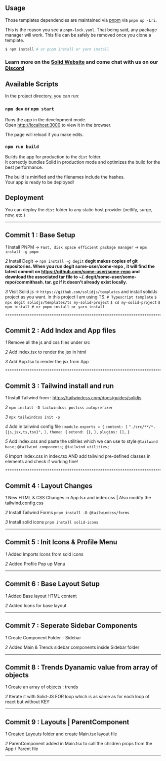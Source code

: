 ## Usage

Those templates dependencies are maintained via [pnpm](https://pnpm.io) via `pnpm up -Lri`.

This is the reason you see a `pnpm-lock.yaml`. That being said, any package manager will work. This file can be safely be removed once you clone a template.

```bash
$ npm install # or pnpm install or yarn install
```

### Learn more on the [Solid Website](https://solidjs.com) and come chat with us on our [Discord](https://discord.com/invite/solidjs)

## Available Scripts

In the project directory, you can run:

### `npm dev` or `npm start`

Runs the app in the development mode.<br>
Open [http://localhost:3000](http://localhost:3000) to view it in the browser.

The page will reload if you make edits.<br>

### `npm run build`

Builds the app for production to the `dist` folder.<br>
It correctly bundles Solid in production mode and optimizes the build for the best performance.

The build is minified and the filenames include the hashes.<br>
Your app is ready to be deployed!

## Deployment

You can deploy the `dist` folder to any static host provider (netlify, surge, now, etc.)


**************************************************************************************************************




## Commit 1 : Base Setup

*1* Install PNPM -> `Fast, disk space efficient package manager` -> `npm install -g pnpm`

*2* Install Degit -> `npm install -g degit`
    **degit makes copies of git repositories. When you run degit some-user/some-repo , it will find the latest commit on https://github.com/some-user/some-repo and download the associated tar file to ~/. degit/some-user/some-repo/commithash. tar. gz if it doesn't already exist locally.**
    
*3* Visit Solid.js -> `https://github.com/solidjs/templates` and install solidJs project as you want. In this project I am using TS.
    `# Typescript template`
    `$ npx degit solidjs/templates/ts my-solid-project`
    `$ cd my-solid-project`
    `$ npm install # or pnpm install or yarn install`



    **************************************************************************************************************



## Commit 2 : Add Index and App files

*1* Remove all the js and css files under src

*2* Add index.tsx to render the jsx in html

*3* Add App.tsx to render the jsx from App
    

    **************************************************************************************************************



## Commit 3 : Tailwind install and run

*1* Install Tailwind from : https://tailwindcss.com/docs/guides/solidjs

*2* `npm install -D tailwindcss postcss autoprefixer`

*3* `npx tailwindcss init -p`
    
*4* Add in tailwind  config file :
    `module.exports = {`
    `content: [`
        `"./src/**/*.{js,jsx,ts,tsx}",`
    `],`
    `theme: {`
        `extend: {},`
    `},`
    `plugins: [],`
    `}`

*5* Add index.css and paste the utilities which we  can use to style
    `@tailwind base;`
    `@tailwind components;`
    `@tailwind utilities;`

*6* Import index.css in index.tsx AND add tailwind pre-defined classes in elements and check if working fine!


    **************************************************************************************************************


 ## Commit 4 : Layout Changes

*1* New HTML & CSS Changes in App.tsx and index.css | Also modify the tailwind.config.css

*2* Install Tailwind Forms `pnpm install -D @tailwindcss/forms`

*3* Install solid icons `pnpm install solid-icons`


**************************************************************************************************************


 ## Commit 5 : Init Icons & Profile Menu

*1* Added Imports Icons from sold icons 

*2* Added Profile Pop up Menu


**************************************************************************************************************


 ## Commit 6 : Base Layout Setup

*1* Added Base layout HTML content

*2* Added Icons for base layout


**************************************************************************************************************


 ## Commit 7 : Seperate Sidebar Components

*1* Create Component Folder - Sidebar

*2* Added Main & Trends sidebar components inside Sidebar folder


**************************************************************************************************************


 ## Commit 8 : Trends Dyanamic value from array of objects

*1* Create an array of objects : trends

*2* Iterate it with Solid-JS FOR loop which is as same as for each loop of react but without KEY


**************************************************************************************************************



 ## Commit 9 : Layouts | ParentComponent

*1* Created Layouts folder and create Main.tsx layout file

*2* ParenComponent added in Main.tsx to call the children props from the App / Parent file


**************************************************************************************************************

